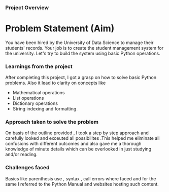 ### Project Overview

 # Problem Statement (Aim)
You have been hired by the University of Data Science to manage their students' records. Your job is to create the student management system for the university. Let's try to build the system using basic Python operations.




### Learnings from the project

 After completing this project, I got a grasp on how to solve basic Python problems. 
Also it lead to clarity on concepts like 
- Mathematical operations
- List operations
- Dictionary operations
- String indexing and formatting.


### Approach taken to solve the problem

 On basis of the outline provided , I took a step by step approach and carefully looked and exceuted all possibilites .This helped me eliminate all confusions with different outcomes and also gave me a thorough knowledge of minute details which can be overlooked in just studying and/or reading.


### Challenges faced

Basics like parenthesis use , syntax , call errors where faced and for the same I referred to the Python Manual and websites hosting such content. 


